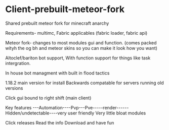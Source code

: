 # Client-prebuilt-meteor-fork
Shared prebuilt meteor fork for minecraft anarchy 

Requirements- multimc, 
Fabric applicables (fabric loader, fabric api)

Meteor fork- changes to most modules gui and function. (comes packed wityh the og bh and meteor skins so you can make it look how you want)

Altoclef/bariton bot support, With function support for things like task intergration.

In house bot managment with built in flood tactics

1.18.2 main version for install
Backwards compatable for servers running old versions


Click gui bound to right shift (main client)

Key features ---Automation----Pvp---Pve-----render------Hidden/undetectable----very user friendly
Very little bloat modules 

Click releases Read the info Download and have fun 
